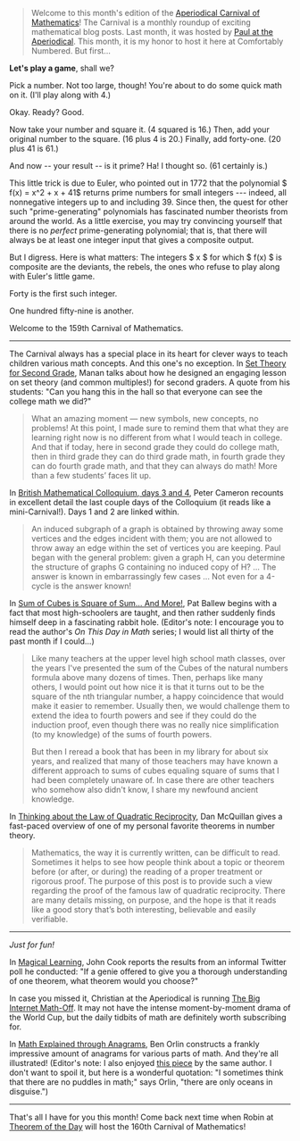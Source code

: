 > Welcome to this month's edition of the [Aperiodical Carnival of
Mathematics](https://aperiodical.com/carnival-of-mathematics/)!
> The Carnival is a monthly roundup of exciting mathematical blog posts. Last
> month, it was hosted by [Paul at the
Aperiodical](http://www.aperiodical.com/). This month, it is my honor
> to host it here at Comfortably Numbered. But first...

**Let's play a game**, shall we?

Pick a number. Not too large, though! You're about to do some quick math on it.
(I'll play along with 4.)

Okay. Ready? Good.

Now take your number and square it. (4 squared is 16.) Then, add your original
number to the square. (16 plus 4 is 20.) Finally, add forty-one. (20 plus 41 is
61.)

And now -- your result -- is it prime? Ha! I thought so. (61 certainly is.)

This little trick is due to Euler, who pointed out in 1772 that the polynomial
$ f(x) = x^2 + x + 41$ returns prime numbers for small integers --- indeed,
all nonnegative integers up to and including 39. Since then, the quest for
other such "prime-generating" polynomials has fascinated number theorists from
around the world. As a little exercise, you may try convincing yourself that
there is no *perfect* prime-generating polynomial; that is, that there will
always be at least one integer input that gives a composite output.

But I digress. Here is what matters: The integers $ x $ for which $ f(x) $
is composite are the deviants, the rebels, the ones who refuse to play along
with Euler's little game.

Forty is the first such integer.

One hundred fifty-nine is another.

Welcome to the 159th Carnival of Mathematics.

---

The Carnival always has a special place in its heart for clever ways to teach
children various math concepts. And this one's no exception. In [Set Theory for
Second
Grade](http://mathmisery.com/wp/2018/06/14/set-theory-for-second-grade/), Manan
talks about how he designed an engaging lesson on set theory (and common
multiples!) for second graders. A quote from his students: "Can you hang this
in the hall so that everyone can see the college math we did?" 

> What an amazing moment — new symbols, new concepts, no problems! At this
> point, I made sure to remind them that what they are learning right now is no
> different from what I would teach in college. And that if today, here in
> second grade they could do college math, then in third grade they can do
> third grade math, in fourth grade they can do fourth grade math, and that
> they can always do math! More than a few students’ faces lit up.

In [British Mathematical Colloquium, days 3 and
4](https://cameroncounts.wordpress.com/2018/06/14/british-mathematical-colloquium-days-3-and-4/),
Peter Cameron recounts in excellent detail the last couple days of the
Colloquium (it reads like a mini-Carnival!). Days 1 and 2 are linked within.

> An induced subgraph of a graph is obtained by throwing away some vertices and
> the edges incident with them; you are not allowed to throw away an edge
> within the set of vertices you are keeping. Paul began with the general
> problem: given a graph H, can you determine the structure of graphs G
> containing no induced copy of H? ... The answer is known in embarrassingly
> few cases ... Not even for a 4-cycle is the answer known!

In [Sum of Cubes is Square of Sum... And
More!](https://pballew.blogspot.com/2018/06/sum-of-cubes-is-square-of-sum-and-more.html),
Pat Ballew begins with a fact that most high-schoolers are taught, and then
rather suddenly finds himself deep in a fascinating rabbit hole. (Editor's
note: I encourage you to read the author's _On This Day in Math_ series; I
would list all thirty of the past month if I could...)

> Like many teachers at the upper level high school math classes, over the
> years I've presented the sum of the Cubes of the natural numbers formula
> above many dozens of times.  Then, perhaps like many others, I would point
> out how nice it is that it turns out to be the square of the nth triangular
> number, a happy coincidence that would make it easier to remember.  Usually
> then, we would challenge them to extend the idea to fourth powers and see if
> they could do the induction proof, even though there was no really nice
> simplification (to my knowledge) of the sums of fourth powers.
>
> But then I reread a book that has been in my library for about six years, and
> realized that many of those teachers may have known a different approach to
> sums of cubes equaling square of sums that I had been completely unaware of.
> In case there are other teachers who somehow also didn't know, I share my
> newfound ancient knowledge.

In [Thinking about the Law of Quadratic
Reciprocity](http://voices.norwich.edu/daniel-mcquillan/2018/06/29/thinking-about-the-law-of-quadratic-reciprocity/),
Dan McQuillan gives a fast-paced overview of one of my personal favorite
theorems in number theory.

> Mathematics, the way it is currently written, can be difficult to read.
> Sometimes it helps to see how people think about a topic or theorem before
> (or after, or during) the reading of a proper treatment or rigorous proof.
> The purpose of this post is to provide such a view regarding the proof of the
> famous law of quadratic reciprocity. There are many details missing, on
> purpose, and the hope is that it reads like a good story that’s both
> interesting, believable and easily verifiable.

---

_Just for fun!_

In [Magical
Learning](https://www.johndcook.com/blog/2018/06/16/magical-learning/), John
Cook reports the results from an informal Twitter poll he conducted: "If a
genie offered to give you a thorough understanding of one theorem, what theorem
would you choose?"

In case you missed it, Christian at the Aperiodical is running [The Big
Internet
Math-Off](http://aperiodical.com/2018/06/announcing-the-big-internet-math-off/).
It may not have the intense moment-by-moment drama of the World Cup, but the
daily tidbits of math are definitely worth subscribing for.

In [Math Explained through
Anagrams](https://mathwithbaddrawings.com/2018/06/20/math-explained-through-anagrams-2/),
Ben Orlin constructs a frankly impressive amount of anagrams for various parts
of math. And they're all illustrated! (Editor's note: I also enjoyed [this
piece](https://mathwithbaddrawings.com/2018/06/27/powers-great-and-small/) by
the same author. I don't want to spoil it, but here is a wonderful quotation:
"I sometimes think that there are no puddles in math;" says Orlin, "there are
only oceans in disguise.")

---

That's all I have for you this month! Come back next time when Robin at
[Theorem of the Day](http://www.theoremoftheday.org/) will host the 160th
Carnival of Mathematics!
